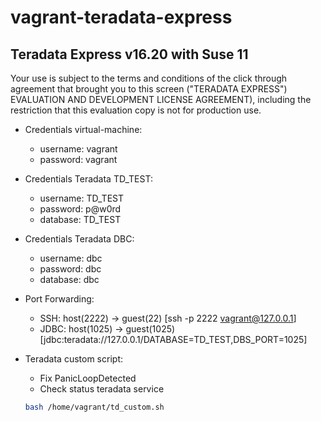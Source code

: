 # vagrant-teradata-express

## Teradata Express v16.20 with Suse 11
   
Your use is subject to the terms and conditions of the click through agreement that brought you to this screen ("TERADATA EXPRESS") EVALUATION AND DEVELOPMENT LICENSE AGREEMENT), including the restriction that this evaluation copy is not for production use.  

- Credentials virtual-machine:
	- username: vagrant
	- password: vagrant

- Credentials Teradata TD_TEST:
	- username: TD_TEST
	- password: p@w0rd
	- database: TD_TEST

- Credentials Teradata DBC:
	- username: dbc
	- password: dbc
	- database: dbc

- Port Forwarding:
	- SSH: host(2222) -> guest(22) [ssh -p 2222 vagrant@127.0.0.1]
	- JDBC: host(1025) -> guest(1025) [jdbc:teradata://127.0.0.1/DATABASE=TD_TEST,DBS_PORT=1025]

- Teradata custom script:
	- Fix PanicLoopDetected
	- Check status teradata service
	
    ```bash
    bash /home/vagrant/td_custom.sh
    ```